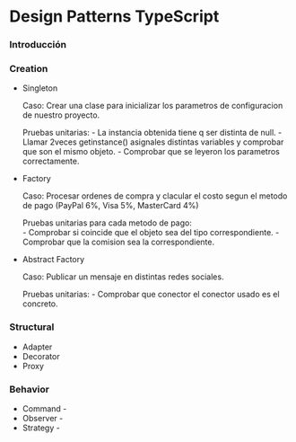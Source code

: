 # Design Patterns TypeScript




### Introducción


### Creation
* Singleton  

    Caso: Crear una clase para inicializar los parametros de configuracion de nuestro proyecto.

    Pruebas unitarias:
        - La instancia obtenida tiene q ser distinta de null.
        - Llamar 2veces getinstance() asignales distintas variables y comprobar que son el mismo objeto.
        - Comprobar que se leyeron los parametros correctamente.

* Factory

    Caso: Procesar ordenes de compra y clacular el costo segun el metodo de pago (PayPal 6%, Visa 5%, MasterCard 4%)

    Pruebas unitarias para cada metodo de pago:   
        - Comprobar si coincide que el objeto sea del tipo correspondiente.
        - Comprobar que la comision sea la correspondiente.
    
* Abstract Factory  

    Caso: Publicar un mensaje en distintas redes sociales.

    Pruebas unitarias:
        - Comprobar que conector el conector usado es el concreto.

### Structural
* Adapter  
* Decorator  
* Proxy 

### Behavior
* Command - 
* Observer - 
* Strategy - 



